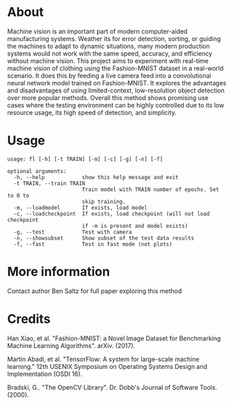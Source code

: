 # About
Machine vision is an important part of modern computer-aided manufacturing systems. Weather its for error detection, sorting, or guiding the machines to adapt to dynamic situations, many modern production systems would not work with the same speed, accuracy, and efficiency without machine vision. This project aims to experiment with real-time machine vision of clothing using the Fashion-MNIST dataset in a real-world scenario. It does this by feeding a live camera feed into a convolutional neural network model trained on Fashion-MNIST. It explores the advantages and disadvantages of using limited-context, low-resolution object detection over more popular methods. Overall this method shows promising use cases where the testing environment can be highly controlled due to its low resource usage, its high speed of detection, and simplicity.

# Usage
```
usage: fl [-h] [-t TRAIN] [-m] [-c] [-g] [-n] [-f]

optional arguments:
  -h, --help            show this help message and exit
  -t TRAIN, --train TRAIN
                        Train model with TRAIN number of epochs. Set to 0 to
                        skip training.
  -m, --loadmodel       If exists, load model
  -c, --loadcheckpoint  If exists, load checkpoint (will not load checkpoint
                        if -m is present and model exists)
  -g, --test            Test with camera
  -n, --showsubset      Show subset of the test data results
  -f, --fast            Test in fast mode (not plots)
```

# More information

Contact author Ben Saltz for full paper exploring this method

# Credits

Han Xiao, et al. "Fashion-MNIST: a Novel Image Dataset for Benchmarking Machine Learning Algorithms". arXiv. (2017).

Martin Abadi, et al. "TensorFlow: A system for large-scale machine learning." 12th USENIX Symposium on Operating Systems Design and Implementation (OSDI 16). 

Bradski, G.. "The OpenCV Library". Dr. Dobb's Journal of Software Tools. (2000).
